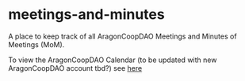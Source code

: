 # meetings-and-minutes
A place to keep track of all AragonCoopDAO Meetings and Minutes of Meetings (MoM).

To view the AragonCoopDAO Calendar (to be updated with new AragonCoopDAO account tbd?) see [here](https://calendar.google.com/calendar/embed?src=edr6oubhft0om1t5oo1i2k43ao%40group.calendar.google.com&ctz=Europe%2FMadrid)
